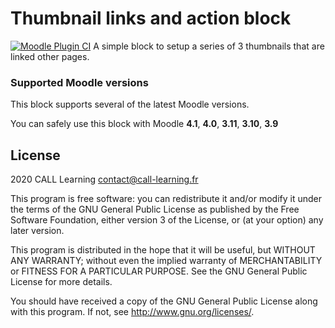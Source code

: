 # Thumbnail links and action block #

[![Moodle Plugin CI](https://github.com/call-learning/moodle-block_thumblinks_action/actions/workflows/main.yml/badge.svg)](https://github.com/call-learning/moodle-block_thumblinks_action/actions/workflows/main.yml)
A simple block to setup a series of 3 thumbnails that are linked other pages.

### Supported Moodle versions

This block supports several of the latest Moodle versions.

You can safely use this block with Moodle **4.1**, **4.0**, **3.11**, **3.10**, **3.9**

## License ##

2020 CALL Learning <contact@call-learning.fr>

This program is free software: you can redistribute it and/or modify it under
the terms of the GNU General Public License as published by the Free Software
Foundation, either version 3 of the License, or (at your option) any later
version.

This program is distributed in the hope that it will be useful, but WITHOUT ANY
WARRANTY; without even the implied warranty of MERCHANTABILITY or FITNESS FOR A
PARTICULAR PURPOSE.  See the GNU General Public License for more details.

You should have received a copy of the GNU General Public License along with
this program.  If not, see <http://www.gnu.org/licenses/>.

